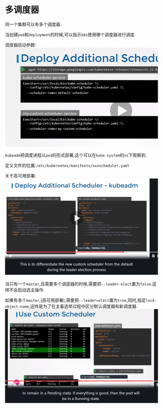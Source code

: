 # 多调度器

同一个集群可以有多个调度器.

当创建`pod`和`deployment`的时候,可以指示`k8s`使用哪个调度器进行调度.

调度器启动参数:
![调度器](_v_images/20200422001028791_5594.png)

`kubeadm`把调度进程以`pod`的形式部署,这个可以在`kube-system`的`ns`下观察到.

定义文件的位置:`/etc/kubernetes/manifests/xxxscheduler.yaml`

关于高可用部署:
![1](_v_images/20200422002232382_1759.png)

当只有一个`master`,且需要多个调度器的时候,需要把`--leader-elect`置为`false`.这样不会启动选主操作.

如果有多个`master`,(高可用部署),需要把`--leader=elect`置为`true`,同时,指定`lock-object-name`,这样是为了在主备选举过程中区分默认调度器和新调度器.
![2](_v_images/20200422002549330_10096.png)